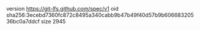 version https://git-lfs.github.com/spec/v1
oid sha256:3ecebd7360fc872c8495a340cabb9b47b49f40d57b9b60668320536bc0a7ddcf
size 2945
